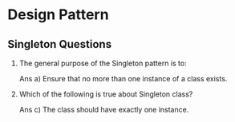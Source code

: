 # Design Pattern
## Singleton Questions
1. The general purpose of the Singleton pattern is to:

   Ans a) Ensure that no more than one instance of a class exists.

2. Which of the following is true about Singleton class?

   Ans c) The class should have exactly one instance.
